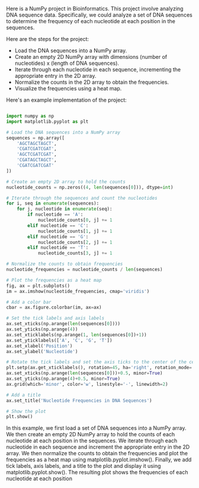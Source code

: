 Here is a NumPy project in Bioinformatics. This project involve analyzing DNA sequence data. Specifically, 
we could analyze a set of DNA sequences to determine the frequency of each nucleotide at each position in the sequences.

Here are the steps for the project:
- Load the DNA sequences into a NumPy array.
- Create an empty 2D NumPy array with dimensions (number of nucleotides) x (length of DNA sequences).
- Iterate through each nucleotide in each sequence, incrementing the appropriate entry in the 2D array.
- Normalize the counts in the 2D array to obtain the frequencies.
- Visualize the frequencies using a heat map.

Here's an example implementation of the project:

```Python

import numpy as np
import matplotlib.pyplot as plt

# Load the DNA sequences into a NumPy array
sequences = np.array([
    'AGCTAGCTAGCT',
    'CGATCGATCGAT',
    'AGCTCGATCGAT',
    'CGATAGCTAGCT',
    'CGATCGATCGAT'
])

# Create an empty 2D array to hold the counts
nucleotide_counts = np.zeros((4, len(sequences[0])), dtype=int)

# Iterate through the sequences and count the nucleotides
for i, seq in enumerate(sequences):
    for j, nucleotide in enumerate(seq):
        if nucleotide == 'A':
            nucleotide_counts[0, j] += 1
        elif nucleotide == 'C':
            nucleotide_counts[1, j] += 1
        elif nucleotide == 'G':
            nucleotide_counts[2, j] += 1
        elif nucleotide == 'T':
            nucleotide_counts[3, j] += 1

# Normalize the counts to obtain frequencies
nucleotide_frequencies = nucleotide_counts / len(sequences)

# Plot the frequencies as a heat map
fig, ax = plt.subplots()
im = ax.imshow(nucleotide_frequencies, cmap='viridis')

# Add a color bar
cbar = ax.figure.colorbar(im, ax=ax)

# Set the tick labels and axis labels
ax.set_xticks(np.arange(len(sequences[0])))
ax.set_yticks(np.arange(4))
ax.set_xticklabels(np.arange(1, len(sequences[0])+1))
ax.set_yticklabels(['A', 'C', 'G', 'T'])
ax.set_xlabel('Position')
ax.set_ylabel('Nucleotide')

# Rotate the tick labels and set the axis ticks to the center of the cells
plt.setp(ax.get_xticklabels(), rotation=45, ha='right', rotation_mode='anchor')
ax.set_xticks(np.arange(len(sequences[0]))+0.5, minor=True)
ax.set_yticks(np.arange(4)+0.5, minor=True)
ax.grid(which='minor', color='w', linestyle='-', linewidth=2)

# Add a title
ax.set_title('Nucleotide Frequencies in DNA Sequences')

# Show the plot
plt.show()
```

In this example, we first load a set of DNA sequences into a NumPy array. We then create an empty 2D NumPy array to hold the counts of 
each nucleotide at each position in the sequences. We iterate through each nucleotide in each sequence and increment the appropriate 
entry in the 2D array. We then normalize the counts to obtain the frequencies and plot the frequencies as a heat map using 
matplotlib.pyplot.imshow(). Finally, we add tick labels, axis labels, and a title to the plot and display it using 
matplotlib.pyplot.show(). The resulting plot shows the frequencies of each nucleotide at each position
